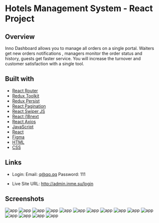# Hotels Management System - React Project

## Overview

Inno Dashboard allows you to manage all orders on a single portal. Waiters get new orders notifications , managers monitor the order status and history, guests get faster service. You will increase the turnover and customer satisfaction with a single tool.



## Built with

- [React Router](https://reactrouter.com/en/main)
- [Redux Toolkit](https://redux-toolkit.js.org/)
- [Redux Persist](https://www.npmjs.com/package/redux-persist)
- [React Pagination](https://www.npmjs.com/package/react-paginate)
- [React Swiper JS](https://swiperjs.com/react)
- [React i18next](https://react.i18next.com/)
- [React Axios](https://www.npmjs.com/package/react-axios)
- [JavaScript](https://developer.mozilla.org/en-US/docs/Web/JavaScript)
- [React](https://reactjs.org/)
- [Figma](https://www.figma.com/)
- [HTML](https://developer.mozilla.org/en-US/docs/Web/HTML)
- [CSS](https://developer.mozilla.org/en-US/docs/Web/CSS)



## Links

* Login: Email: q@qq.qq Password: 111
- Live Site URL: http://admin.inme.su/login



## Screenshots
![app](https://github.com/MustafaJohnny/Inno-Dashboard/blob/master/src/Components/Images/1.png?raw=true)
![app](https://github.com/MustafaJohnny/Inno-Dashboard/blob/master/src/Components/Images/2.png?raw=true)
![app](https://github.com/MustafaJohnny/Inno-Dashboard/blob/master/src/Components/Images/3.png?raw=true)
![app](https://github.com/MustafaJohnny/Inno-Dashboard/blob/master/src/Components/Images/4.png?raw=true)
![app](https://github.com/MustafaJohnny/Inno-Dashboard/blob/master/src/Components/Images/5.png?raw=true)
![app](https://github.com/MustafaJohnny/Inno-Dashboard/blob/master/src/Components/Images/6.png?raw=true)
![app](https://github.com/MustafaJohnny/Inno-Dashboard/blob/master/src/Components/Images/7.png?raw=true)
![app](https://github.com/MustafaJohnny/Inno-Dashboard/blob/master/src/Components/Images/8.png?raw=true)
![app](https://github.com/MustafaJohnny/Inno-Dashboard/blob/master/src/Components/Images/9.png?raw=true)
![app](https://github.com/MustafaJohnny/Inno-Dashboard/blob/master/src/Components/Images/10.png?raw=true)
![app](https://github.com/MustafaJohnny/Inno-Dashboard/blob/master/src/Components/Images/11.png?raw=true)
![app](https://github.com/MustafaJohnny/Inno-Dashboard/blob/master/src/Components/Images/12.png?raw=true)
![app](https://github.com/MustafaJohnny/Inno-Dashboard/blob/master/src/Components/Images/13.png?raw=true)
![app](https://github.com/MustafaJohnny/Inno-Dashboard/blob/master/src/Components/Images/14.png?raw=true)
![app](https://github.com/MustafaJohnny/Inno-Dashboard/blob/master/src/Components/Images/15.png?raw=true)
